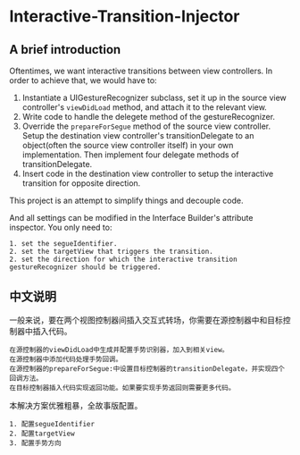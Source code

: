 # Interactive-Transition-Injector

## A brief introduction

Oftentimes, we want interactive transitions between view controllers. In order to achieve that, we would have to:

1. Instantiate a UIGestureRecognizer subclass, set it up in the source view controller's `viewDidLoad` method, and attach it to the relevant view.
2. Write code to handle the delegete method of the gestureRecognizer.
3. Override the `prepareForSegue` method of the source view controller. Setup the destination view controller's transitionDelegate to an object(often the source view controller itself) in your own implementation. Then implement four delegate methods of transitionDelegate.
4. Insert code in the destination view controller to setup the interactive transition for opposite direction.


This project is an attempt to simplify things and decouple code.

And all settings can be modified in the Interface Builder's attribute inspector. You only need to:

    1. set the segueIdentifier.
    2. set the targetView that triggers the transition.
    2. set the direction for which the interactive transition gestureRecognizer should be triggered.


## 中文说明
一般来说，要在两个视图控制器间插入交互式转场，你需要在源控制器中和目标控制器中插入代码。

    在源控制器的viewDidLoad中生成并配置手势识别器，加入到相关view。
    在源控制器中添加代码处理手势回调。
    在源控制器的prepareForSegue:中设置目标控制器的transitionDelegate，并实现四个回调方法。
    在目标控制器插入代码实现返回功能。如果要实现手势返回则需要更多代码。


本解决方案优雅粗暴，全故事版配置。

    1. 配置segueIdentifier
    2. 配置targetView
    3. 配置手势方向
    
